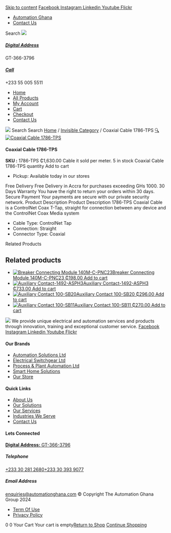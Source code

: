 [Skip to content](https://store.automationghana.com/product/coaxial-cable-1786-tps/#content)
[ Facebook ](https://www.facebook.com/automationgh/) [ Instagram ](https://www.instagram.com/automationgh/) [ Linkedin ](https://www.linkedin.com/company/the-automation-ghana-limited/) [ Youtube ](https://www.youtube.com/channel/UCurrRDUSm5oIW39VXjn1u0w) [ Flickr ](https://www.flickr.com/photos/181794037@N07/)
  * [ Automation Ghana ](https://automationghana.com)
  * [ Contact Us ](https://store.automationghana.com/contact/)


Search
[ ![](https://store.automationghana.com/wp-content/uploads/2024/04/Website-TAGG-Logo-BLUE.png) ](https://store.automationghana.com/)
[ ](https://maps.app.goo.gl/m4xeaagWCNbLk4jM6)
#####  [ Digital Address ](https://maps.app.goo.gl/m4xeaagWCNbLk4jM6)
GT-366-3796 
[ ](tel:+233550055511)
#####  [ Call ](tel:+233550055511)
+233 55 005 5511 
  * [Home](https://store.automationghana.com/)
  * [All Products](https://store.automationghana.com/shop/)
  * [My Account](https://store.automationghana.com/my-account/)
  * [Cart](https://store.automationghana.com/cart/)
  * [Checkout](https://store.automationghana.com/checkout/)
  * [Contact Us](https://store.automationghana.com/contact/)


[![](https://store.automationghana.com/wp-content/uploads/2024/04/AutomationGhana_logo_white.png)](https://store.automationghana.com)
Search
Search
[Home](https://store.automationghana.com) / [Invisible Category](https://store.automationghana.com/product-category/invisible-category/) / Coaxial Cable 1786-TPS
[🔍](https://store.automationghana.com/product/coaxial-cable-1786-tps/)
[![Coaxial Cable 1786-TPS](https://store.automationghana.com/wp-content/uploads/2020/12/1786-TPS.jpg)](https://store.automationghana.com/wp-content/uploads/2020/12/1786-TPS.jpg)
####  Coaxial Cable 1786-TPS 
**SKU :** 1786-TPS 
₵1,630.00
Cable it sold per meter.
5 in stock
Coaxial Cable 1786-TPS quantity
Add to cart
  * Pickup: Available today in our stores


Free Delivery 
Free Delivery in Accra for purchases exceeding GHs 1000. 
30 Days Warranty 
You have the right to return your orders within 30 days. 
Secure Payment 
Your payments are secure with our private security network. 
Product Description
Product Description
1786-TPS Coaxial Cable is a ControlNet Coax T-Tap, straight for connection between any device and the ControlNet Coax Media system 
  * Cable Type: ControlNet Tap
  * Connection: Straight
  * Connector Type: Coaxial


Related Products 
## Related products
  * [![Breaker Connecting Module 140M-C-PNC23](https://store.automationghana.com/wp-content/uploads/2020/12/140M-C-PNC23-300x300.jpg)Breaker Connecting Module 140M-C-PNC23 ₵198.00 ](https://store.automationghana.com/product/breaker-connecting-module-140m-c-pnc23/)
[Add to cart](https://store.automationghana.com/product/coaxial-cable-1786-tps/?add-to-cart=2973)
  * [![Auxiliary Contact-1492-ASPH3](https://store.automationghana.com/wp-content/uploads/2020/12/1492-ASPH3-300x300.jpg)Auxiliary Contact-1492-ASPH3 ₵733.00 ](https://store.automationghana.com/product/auxiliary-contact-1492-asph3/)
[Add to cart](https://store.automationghana.com/product/coaxial-cable-1786-tps/?add-to-cart=2967)
  * [![Auxiliary Contact 100-SB20](https://store.automationghana.com/wp-content/uploads/2020/11/Allen-Bradley-100S-300x300.jpg)Auxiliary Contact 100-SB20 ₵296.00 ](https://store.automationghana.com/product/auxiliary-contact-100-sb20/)
[Add to cart](https://store.automationghana.com/product/coaxial-cable-1786-tps/?add-to-cart=2956)
  * [![Auxiliary Contact 100-SB11](https://store.automationghana.com/wp-content/uploads/2020/11/Allen-Bradley-100S-300x300.jpg)Auxiliary Contact 100-SB11 ₵270.00 ](https://store.automationghana.com/product/auxiliary-contact-100-sb11/)
[Add to cart](https://store.automationghana.com/product/coaxial-cable-1786-tps/?add-to-cart=2954)


![](https://store.automationghana.com/wp-content/uploads/2024/04/AutomationGhana_logo_white.png)
We provide unique electrical and automation services and products through innovation, training and exceptional customer service.
[ Facebook ](https://www.facebook.com/automationgh/) [ Instagram ](https://www.instagram.com/automationgh/) [ Linkedin ](https://www.linkedin.com/company/the-automation-ghana-limited/) [ Youtube ](https://www.youtube.com/channel/UCurrRDUSm5oIW39VXjn1u0w) [ Flickr ](https://www.flickr.com/photos/181794037@N07/)
#### Our Brands
  * [ Automation Solutions Ltd ](https://store.automationghana.com/product/coaxial-cable-1786-tps/)
  * [ Electrical Switchgear Ltd ](https://store.automationghana.com/product/coaxial-cable-1786-tps/)
  * [ Process & Plant Automation Ltd ](https://store.automationghana.com/product/coaxial-cable-1786-tps/)
  * [ Smart Home Solutions ](https://store.automationghana.com/product/coaxial-cable-1786-tps/)
  * [ Our Store ](https://store.automationghana.com/product/coaxial-cable-1786-tps/)


#### Quick Links
  * [ About Us ](https://store.automationghana.com/product/coaxial-cable-1786-tps/)
  * [ Our Solutions ](https://store.automationghana.com/product/coaxial-cable-1786-tps/)
  * [ Our Services ](https://store.automationghana.com/product/coaxial-cable-1786-tps/)
  * [ Industries We Serve ](https://store.automationghana.com/product/coaxial-cable-1786-tps/)
  * [ Contact Us ](https://store.automationghana.com/product/coaxial-cable-1786-tps/)


#### Lets Connected
[**Digital Address:** GT-366-3796](https://maps.app.goo.gl/m4xeaagWCNbLk4jM6)
#####  Telephone 
[ +233 30 281 2680](tel:+233302812680)[+233 30 393 9077](https://store.automationghana.com/product/coaxial-cable-1786-tps/+233303939077)
#####  Email Address 
enquiries@automationghana.com 
© Copyright The Automation Ghana Group 2024
  * [ Term Of Use ](https://store.automationghana.com/product/coaxial-cable-1786-tps/)
  * [ Privacy Policy ](https://store.automationghana.com/product/coaxial-cable-1786-tps/)


0
0
Your Cart
Your cart is empty[Return to Shop](https://store.automationghana.com/shop/)
[Continue Shopping](https://store.automationghana.com/product/coaxial-cable-1786-tps/)
